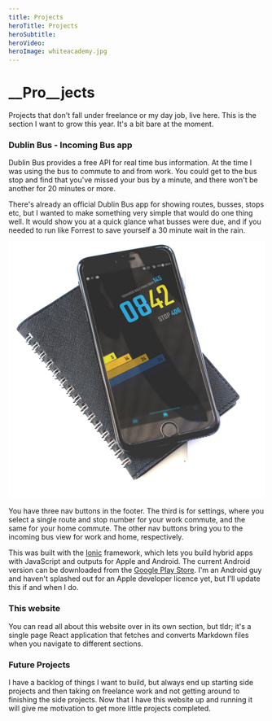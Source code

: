 ```yaml
---
title: Projects
heroTitle: Projects
heroSubtitle:
heroVideo:
heroImage: whiteacademy.jpg
---
```



# __Pro__jects #

Projects that don't fall under freelance or my day job, live here. This is the section I want to grow this year. It's a bit bare at the moment.


### Dublin Bus - Incoming Bus app

Dublin Bus provides a free API for real time bus information. At the time I was using the bus to commute to and from work. You could get to the bus stop and find that you've missed your bus by a minute, and there won't be another for 20 minutes or more.

There's already an official Dublin Bus app for showing routes, busses, stops etc, but I wanted to make something very simple that would do one thing well. It would show you at a quick glance what busses were due, and if you needed to run like Forrest to save yourself a 30 minute wait in the rain.

<div component="image-with-caption" alive="true" >

  ![alt text](../../assets/images/content/buswarner.jpg "Title")  

  You have three nav buttons in the footer. The third is for settings, where you select a single route and stop number for your work commute, and the same for your home commute. The other nav buttons bring you to the incoming bus view for work and home, respectively.

</div>

This was built with the <a href="https://ionicframework.com" target="_blank" >Ionic</a> framework, which lets you build hybrid apps with JavaScript and outputs for Apple and Android. The current Android version can be downloaded from the <a href="https://play.google.com/store/apps/details?id=com.ionicframework.buswarner226622&hl=en" target="_blank" >Google Play Store</a>. I'm an Android guy and haven't splashed out for an Apple developer licence yet, but I'll update this if and when I do.


### This website

You can read all about this website over in its own section, but tldr; it's a single page React application that fetches and converts Markdown files when you navigate to different sections.

### Future Projects

I have a backlog of things I want to build, but always end up starting side projects and then taking on freelance work and not getting around to finishing the side projects. Now that I have this website up and running it will give me motivation to get more little projects completed.
